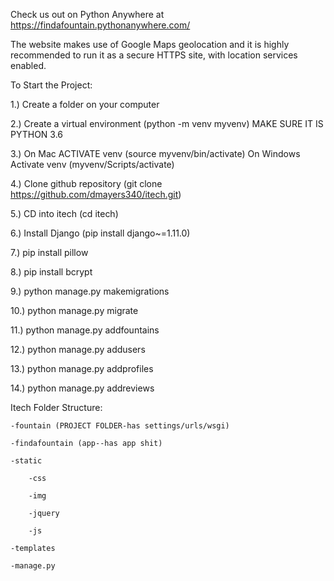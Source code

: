Check us out on Python Anywhere at https://findafountain.pythonanywhere.com/

The website makes use of Google Maps geolocation and it is highly recommended to run it as a secure HTTPS site, with location services enabled. 

To Start the Project:

1.) Create a folder on your computer

2.) Create a virtual environment (python -m venv myvenv) MAKE SURE IT IS PYTHON 3.6

3.) On Mac ACTIVATE venv (source myvenv/bin/activate) 
 	On Windows Activate venv (myvenv/Scripts/activate)
	
4.) Clone github repository (git clone https://github.com/dmayers340/itech.git)

5.) CD into itech (cd itech)

6.) Install Django (pip install django~=1.11.0)

7.) pip install pillow

8.) pip install bcrypt

9.) python manage.py makemigrations

10.) python manage.py migrate

11.) python manage.py addfountains

12.) python manage.py addusers

13.) python manage.py addprofiles

14.) python manage.py addreviews


Itech Folder Structure:

	-fountain (PROJECT FOLDER-has settings/urls/wsgi)
	
	-findafountain (app--has app shit)
	
	-static 
	
		-css
		
		-img
		
		-jquery
		
		-js
		
	-templates
	
	-manage.py 

